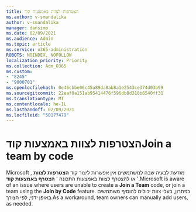 ```yaml
---
title: הצטרפות לצוות באמצעות קוד
ms.author: v-smandalika
author: v-smandalika
manager: dansimp
ms.date: 02/09/2021
ms.audience: Admin
ms.topic: article
ms.service: o365-administration
ROBOTS: NOINDEX, NOFOLLOW
localization_priority: Priority
ms.collection: Adm_O365
ms.custom:
- "8245"
- "9000701"
ms.openlocfilehash: 0e46cbbe06c45a89da8ab8a1e2543ce374d03b99
ms.sourcegitcommit: 22eaf0a151ab95414476f596db8d318b6540ff31
ms.translationtype: MT
ms.contentlocale: he-IL
ms.lasthandoff: 02/09/2021
ms.locfileid: "50177479"
---
```

# <a name="join-a-team-by-code"></a><span data-ttu-id="48ffb-102">הצטרפות לצוות באמצעות קוד</span><span class="sxs-lookup"><span data-stu-id="48ffb-102">Join a team by code</span></span>

<span data-ttu-id="48ffb-103">Microsoft מודעת לבעיה שבה למשתמשים אין אפשרות ליצור קוד **הצטרפות לצוות** , או להצטרף לצוות באמצעות התכונה ' **הצטרף באמצעות קוד** '.</span><span class="sxs-lookup"><span data-stu-id="48ffb-103">Microsoft is aware of an issue where users are unable to create a **Join a Team** code, or join a team using the **Join by Code** feature.</span></span> <span data-ttu-id="48ffb-104">כפתרון, בעלי צוות יכולים להוסיף משתמשים באופן ידני, לפי הצורך.</span><span class="sxs-lookup"><span data-stu-id="48ffb-104">As a workaround, team owners can manually add users, as needed.</span></span>